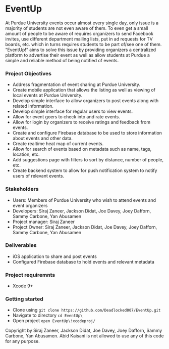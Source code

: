 # EventUp #
At Purdue University events occur almost every single day, only issue is a majority of students are not even aware of them. To even get a small amount of people to be aware of requires organizers to send Facebook invites, use different department mailing lists, put in ad requests for TV boards, etc. which in turns requires students to be part of/see one of them. “EventUp!” aims to solve this issue by providing organizers a centralized platform to advertise their event as well as allow students at Purdue a simple and reliable method of being notified of events.

### Project Objectives
- Address fragmentation of event sharing at Purdue University.
- Create mobile application that allows the listing as well as viewing of local events at Purdue University.
- Develop simple interface to allow organizers to post events along with related information.
- Develop simple interface for regular users to view events.
- Allow for event goers to check into and rate events.
- Allow for login by organizers to receive ratings and feedback from events.
- Create and configure Firebase database to be used to store information about events and other data.
- Create realtime heat map of current events.
- Allow for search of events based on metadata such as name, tags, location, etc.
- Add suggestions page with filters to sort by distance, number of people, etc.
- Create backend system to allow for push notification system to notify users of relevant events.

### Stakeholders
- Users: Members of Purdue University who wish to attend events and event organizers
- Developers: Siraj Zaneer, Jackson Didat, Joe Davey, Joey Dafforn, Sammy Carbone, Yan Abusamen
- Project manager: Siraj Zaneer
- Project Owner: Siraj Zaneer, Jackson Didat, Joe Davey, Joey Dafforn, Sammy Carbone, Yan Abusamen

### Deliverables
- iOS application to share and post events
- Configured Firebase database to hold events and relevant metadata

### Project requiremnts
- Xcode 9+

### Getting started
- Clone using `git clone https://github.com/Deadlocked007/EventUp.git`
- Navigate to directory `cd EventUp\`
- Open project `open EventUp\!xcodeproj/`


Copyright by Siraj Zaneer, Jackson Didat, Joe Davey, Joey Dafforn, Sammy Carbone, Yan Abusamen. Abid Kaisani is not allowed to use any of this code for any purpose.
